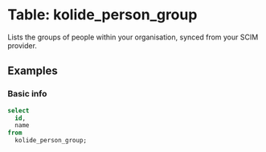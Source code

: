 # Table: kolide_person_group

Lists the groups of people within your organisation, synced from your SCIM provider.

## Examples

### Basic info

```sql
select
  id,
  name
from
  kolide_person_group;
```
